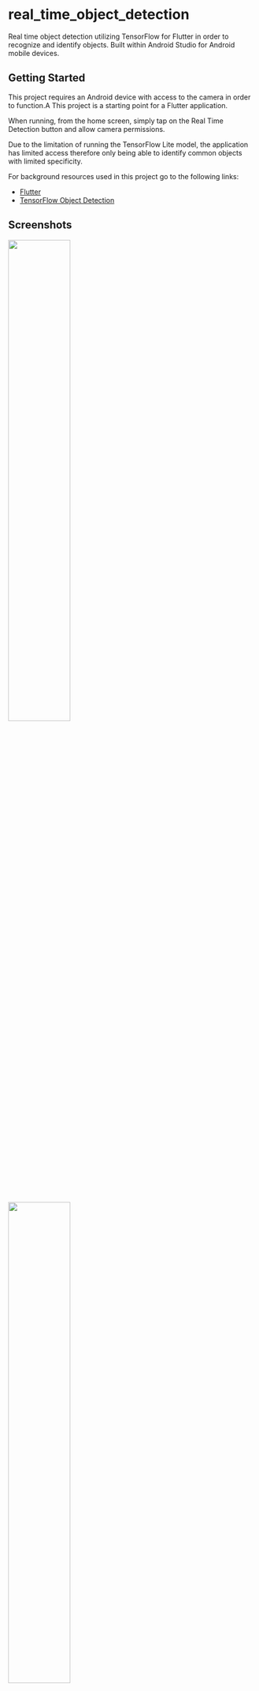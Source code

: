 # real_time_object_detection

Real time object detection utilizing TensorFlow for Flutter in order to recognize and identify objects.
Built within Android Studio for Android mobile devices.

## Getting Started

This project requires an Android device with access to the camera in order to function.A
This project is a starting point for a Flutter application.

When running, from the home screen, simply tap on the Real Time Detection button and allow
camera permissions.

Due to the limitation of running the TensorFlow Lite model, the application has limited access
therefore only being able to identify common objects with limited specificity.

For background resources used in this project go to the following links:
- [Flutter](https://docs.flutter.dev/)
- [TensorFlow Object Detection](https://www.tensorflow.org/lite/examples/object_detection/overview)

## Screenshots
<img src="https://github.com/AnthoaLe/real_time_object_detection/assets/46947396/9ff0b0bb-77ab-4d34-b545-01ecf31739fa" width=50% height=50%>
<img src="https://github.com/AnthoaLe/real_time_object_detection/assets/46947396/29f763f4-dc27-45af-992a-ce1fcf721503" width=50% height=50%>
<img src="https://github.com/AnthoaLe/real_time_object_detection/assets/46947396/e0c8bfe2-b2fb-4714-b202-d70ea35277d5" width=50% height=50%>
